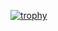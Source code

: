 [![trophy](https://github-profile-trophy.vercel.app/?username=massif-01&theme=flat&title=-Reviews)](https://github.com/ryo-ma/github-profile-trophy)
